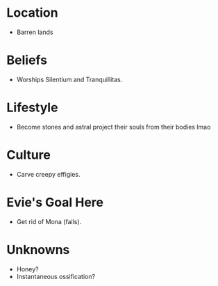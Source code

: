 # Location
- Barren lands


# Beliefs
- Worships Silentium and Tranquillitas.

# Lifestyle
- Become stones and astral project their souls from their bodies lmao

# Culture
- Carve creepy effigies.

# Evie's Goal Here
- Get rid of Mona (fails).

# Unknowns
- Honey?
- Instantaneous ossification?